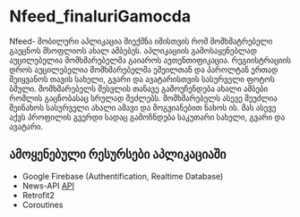 # Nfeed_finaluriGamocda
Nfeed- მობილური აპლიკაცია შიექმნა იმისთვის რომ მომხმატრებელი გაეცნოს მსოფლიოს ახალ ამბებეს.
აპლიკაციის გამოსაყენებლად აუცილებელია მომხმარებელმა გაიაროს აუთენთიფიკაცია. რეგიისტრაციის დროს აუცილებელია მომხმარებელმა ემეილთან და პაროლტან ერთად შეიყვანოს თავის სახელი, გვარი და ავატარისთვის სასურველი ფოტოს ბმული. მომხმარებელს შესვლის თანავე გამოუჩენდება ახალი ამბები რომლის გაცნობასაც სრულად შეძლებს. მომხმარებელს ასევე შეუძლია შეინახოს სასურველი ახალი ამავი და მოგვიანებით ნახოს ის. მას ასევე აქვს პროფილის გვერდი სადაც გამოჩნდება საკუთარი სახელი, გვარი და ავატარი.

## __ამოყენებული რესურსები აპლიკაციაში__ 

- Google Firebase (Authentification, Realtime Database)
- News-API [API](https://newsapi.org/)
- Retrofit2
- Coroutines

